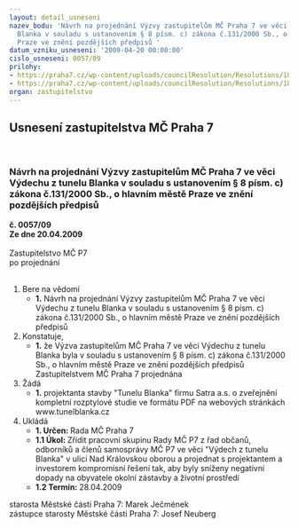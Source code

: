 ```yaml
---
layout: detail_usneseni
nazev_bodu: 'Návrh na projednání Výzvy zastupitelům MČ Praha 7 ve věci Výdechu z tunelu
  Blanka v souladu s ustanovením § 8 písm. c) zákona č.131/2000 Sb., o hlavním městě
  Praze ve znění pozdějších předpisů '
datum_vzniku_usneseni: '2009-04-20 00:00:00'
cislo_usneseni: 0057/09
prilohy:
- https://praha7.cz/wp-content/uploads/councilResolution/Resolutions/18105/2-09-rm%c4%8d_310309_blanka.doc
- https://praha7.cz/wp-content/uploads/councilResolution/Resolutions/18105/2-09-zm%c4%8d_200409_blanka_p1.pdf
organ: zastupitelstvo
---
```

<div id="ucUsn_pList" class="usn">
	<span><h2>Usnesení zastupitelstva MČ Praha 7 </h2>
<br></span><div class="standBody">
<span><h3>Návrh na projednání Výzvy zastupitelům MČ Praha 7 ve věci Výdechu z tunelu Blanka v souladu s ustanovením § 8 písm. c) zákona č.131/2000 Sb., o hlavním městě Praze ve znění pozdějších předpisů </h3></span><div class="center">
		<strong>č. 0057/09</strong><br>
	</div>
<div class="center">
		<strong>Ze dne 20.04.2009</strong><br><br>
	</div>Zastupitelstvo MČ P7<br> po projednání<br><br><ol>
<li>Bere na vědomí<ul><li>
<strong>1.</strong> Návrh na projednání Výzvy zastupitelům MČ Praha 7 ve věci Výdechu z tunelu Blanka v souladu s ustanovením § 8 písm. c) zákona č.131/2000 Sb., o hlavním městě Praze ve znění pozdějších předpisů   </li></ul>
</li>
<li>Konstatuje,<ul><li>
<strong>1.</strong> že Výzva zastupitelům MČ Praha 7 ve věci Výdechu z tunelu Blanka  byla v souladu s ustanovením § 8 písm. c) zákona č.131/2000 Sb., o hlavním městě Praze ve znění pozdějších předpisů Zastupitelstvem MČ Praha 7 projednána    </li></ul>
</li>
<li>Žádá<ul><li>
<strong>1.</strong> projektanta stavby "Tunelu Blanka" firmu Satra a.s. o zveřejnění kompletní rozptylové studie ve formátu PDF na webových stránkách www.tunelblanka.cz        </li></ul>
</li>
<li>Ukládá<ul>
<li>
<strong>1. Určen: </strong>Rada MČ Praha 7</li>
<li>
<strong>1.1 Úkol: </strong>Zřídit pracovní skupinu Rady MČ P7 z řad občanů, odborníků a členů samosprávy MČ P7 ve věci "Výdech z tunelu Blanka" v ulici Nad Královskou oborou a projednat s projektantem a investorem kompromisní řešení tak, aby byly sníženy negativní dopady na obyvatele okolní zástavby a životní prostředí </li>
<li>
<strong>1.2 Termín: </strong>28.04.2009</li>
</ul>
</li>
</ol>starosta Městské části Praha 7: Marek Ječmének<br>zástupce starosty Městské části Praha 7: Josef Neuberg
</div>
</div>